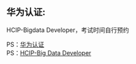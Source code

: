 ## 华为认证:

HCIP-Bigdata Developer，考试时间自行预约

PS：[华为认证](https://e.huawei.com/cn/talent/#/cert)  
PS：[HCIP-Big Data Developer](https://e.huawei.com/cn/talent/#/cert/product-details?certifiedProductId=227&authenticationLevel=CTYPE_CARE_HCIP&technicalField=PSC&version=2.0)
